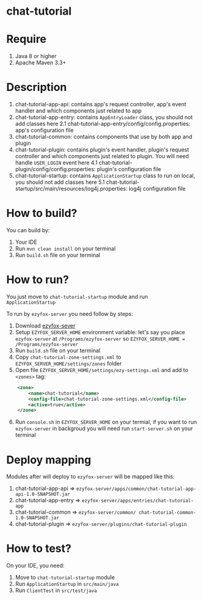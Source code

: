 # chat-tutorial

# Require

1. Java 8 or higher
2. Apache Maven 3.3+

# Description
1. chat-tutorial-app-api: contains app's request controller, app's event handler and which components just related to app
2. chat-tutorial-app-entry: contains `AppEntryLoader` class, you should not add classes here
2.1 chat-tutorial-app-entry/config/config.properties: app's configuration file
3. chat-tutorial-common: contains components that use by both app and plugin
4. chat-tutorial-plugin: contains plugin's event handler, plugin's request controller and which components just related to plugin. You will need handle `USER_LOGIN` event here
4.1 chat-tutorial-plugin/config/config.properties: plugin's configuration file
5. chat-tutorial-startup: contains `ApplicationStartup` class to run on local, you should not add classes here
5.1 chat-tutorial-startup/src/main/resources/log4j.properties: log4j configuration file

# How to build?

You can build by:
1. Your IDE
2. Run `mvn clean install` on your terminal
3. Run `build.sh` file on your terminal

# How to run?


You just move to `chat-tutorial-startup` module and run `ApplicationStartup`


To run by `ezyfox-server` you need follow by steps:
1. Download [ezyfox-sever](https://resources.tvd12.com/)
2. Setup `EZYFOX_SERVER_HOME` environment variable: let's say you place `ezyfox-server` at `/Programs/ezyfox-server` so `EZYFOX_SERVER_HOME = /Programs/ezyfox-server`
3. Run `build.sh` file on your terminal
4. Copy `chat-tutorial-zone-settings.xml` to `EZYFOX_SERVER_HOME/settings/zones` folder
5. Open file `EZYFOX_SERVER_HOME/settings/ezy-settings.xml` and add to `<zones>` tag:
```xml
    <zone>
		<name>chat-tutorial</name>
		<config-file>chat-tutorial-zone-settings.xml</config-file>
		<active>true</active>
	</zone>
```
6. Run `console.sh` in `EZYFOX_SERVER_HOME` on your termial, if you want to run `ezyfox-server` in backgroud you will need run `start-server.sh` on your terminal

# Deploy mapping
Modules after will deploy to `ezyfox-server` will be mapped like this:
1. chat-tutorial-app-api => `ezyfox-server/apps/common/chat-tutorial-app-api-1.0-SNAPSHOT.jar`
2. chat-tutorial-app-entry => `ezyfox-server/apps/entries/chat-tutorial-app`
3. chat-tutorial-common => `ezyfox-server/common/ chat-tutorial-common-1.0-SNAPSHOT.jar`
4. chat-tutorial-plugin => `ezyfox-server/plugins/chat-tutorial-plugin`

# How to test?

On your IDE, you need:
1. Move to `chat-tutorial-startup` module 
2. Run `ApplicationStartup` in `src/main/java`
3. Run `ClientTest` in `src/test/java`